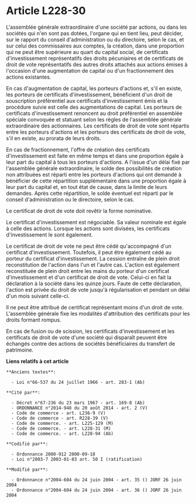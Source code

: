 # Article L228-30

L'assemblée générale extraordinaire d'une société par actions, ou dans les sociétés qui n'en sont pas dotées, l'organe qui en
tient lieu, peut décider, sur le rapport du conseil d'administration ou du directoire, selon le cas, et sur celui des
commissaires aux comptes, la création, dans une proportion qui ne peut être supérieure au quart du capital social, de
certificats d'investissement représentatifs des droits pécuniaires et de certificats de droit de vote représentatifs des
autres droits attachés aux actions émises à l'occasion d'une augmentation de capital ou d'un fractionnement des actions
existantes.

En cas d'augmentation de capital, les porteurs d'actions et, s'il en existe, les porteurs de certificats d'investissement,
bénéficient d'un droit de souscription préférentiel aux certificats d'investissement émis et la procédure suivie est celle
des augmentations de capital. Les porteurs de certificats d'investissement renoncent au droit préférentiel en assemblée
spéciale convoquée et statuant selon les règles de l'assemblée générale extraordinaire des actionnaires. Les certificats de
droit de vote sont répartis entre les porteurs d'actions et les porteurs des certificats de droit de vote, s'il en existe, au
prorata de leurs droits.

En cas de fractionnement, l'offre de création des certificats d'investissement est faite en même temps et dans une proportion
égale à leur part du capital à tous les porteurs d'actions. A l'issue d'un délai fixé par l'assemblée générale
extraordinaire, le solde des possibilités de création non attribuées est réparti entre les porteurs d'actions qui ont demandé
à bénéficier de cette répartition supplémentaire dans une proportion égale à leur part du capital et, en tout état de cause,
dans la limite de leurs demandes. Après cette répartition, le solde éventuel est réparti par le conseil d'administration ou
le directoire, selon le cas.

Le certificat de droit de vote doit revêtir la forme nominative.

Le certificat d'investissement est négociable. Sa valeur nominale est égale à celle des actions. Lorsque les actions sont
divisées, les certificats d'investissement le sont également.

Le certificat de droit de vote ne peut être cédé qu'accompagné d'un certificat d'investissement. Toutefois, il peut être
également cédé au porteur du certificat d'investissement. La cession entraîne de plein droit reconstitution de l'action dans
l'un et l'autre cas. L'action est également reconstituée de plein droit entre les mains du porteur d'un certificat
d'investissement et d'un certificat de droit de vote. Celui-ci en fait la déclaration à la société dans les quinze jours.
Faute de cette déclaration, l'action est privée du droit de vote jusqu'à régularisation et pendant un délai d'un mois suivant
celle-ci.

Il ne peut être attribué de certificat représentant moins d'un droit de vote. L'assemblée générale fixe les modalités
d'attribution des certificats pour les droits formant rompus.

En cas de fusion ou de scission, les certificats d'investissement et les certificats de droit de vote d'une société qui
disparaît peuvent être échangés contre des actions de sociétés bénéficiaires du transfert de patrimoine.

**Liens relatifs à cet article**

	**Anciens textes**:

	  - Loi n°66-537 du 24 juillet 1966 - art. 283-1 (Ab)

	**Cité par**:

	  - Décret n°67-236 du 23 mars 1967 - art. 169-8 (Ab)
	  - ORDONNANCE n°2014-948 du 20 août 2014 - art. 2 (V)
	  - Code de commerce - art. L236-9 (V)
	  - Code de commerce - art. R228-39 (V)
	  - Code de commerce. - art. L225-129 (M)
	  - Code de commerce. - art. L228-31 (M)
	  - Code de commerce. - art. L228-94 (Ab)

	**Codifié par**:

	  - Ordonnance 2000-912 2000-09-18
	  - Loi n°2003-7 2003-01-03 art. 50 I (ratification)

	**Modifié par**:

	  - Ordonnance n°2004-604 du 24 juin 2004 - art. 35 () JORF 26 juin 2004
	  - Ordonnance n°2004-604 du 24 juin 2004 - art. 36 () JORF 26 juin 2004
